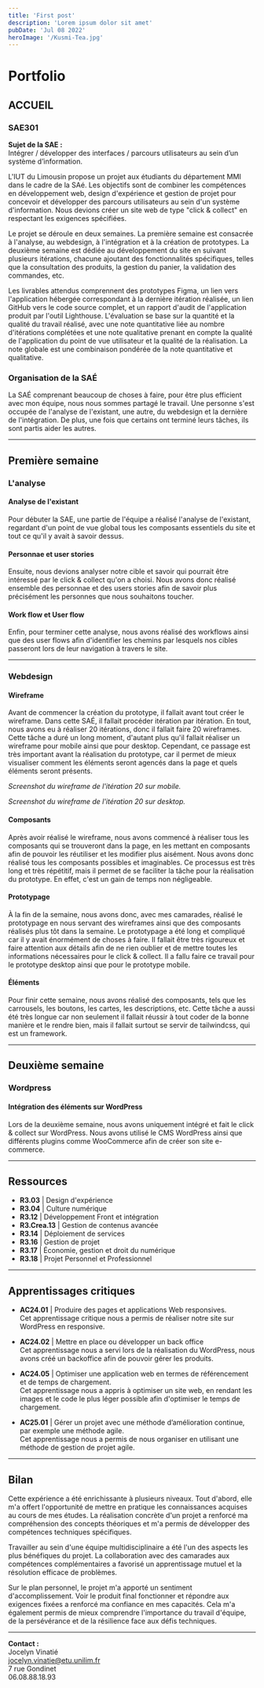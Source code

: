 ```yaml
---
title: 'First post'
description: 'Lorem ipsum dolor sit amet'
pubDate: 'Jul 08 2022'
heroImage: '/Kusmi-Tea.jpg'
---
```

# Portfolio

## ACCUEIL

### SAE301

**Sujet de la SAE :**  
Intégrer / développer des interfaces / parcours utilisateurs au sein d’un système d’information.

L'IUT du Limousin propose un projet aux étudiants du département MMI dans le cadre de la SAé. Les objectifs sont de combiner les compétences en développement web, design d'expérience et gestion de projet pour concevoir et développer des parcours utilisateurs au sein d'un système d'information. Nous devions créer un site web de type "click & collect" en respectant les exigences spécifiées.

Le projet se déroule en deux semaines. La première semaine est consacrée à l'analyse, au webdesign, à l'intégration et à la création de prototypes. La deuxième semaine est dédiée au développement du site en suivant plusieurs itérations, chacune ajoutant des fonctionnalités spécifiques, telles que la consultation des produits, la gestion du panier, la validation des commandes, etc.

Les livrables attendus comprennent des prototypes Figma, un lien vers l'application hébergée correspondant à la dernière itération réalisée, un lien GitHub vers le code source complet, et un rapport d'audit de l'application produit par l'outil Lighthouse. L'évaluation se base sur la quantité et la qualité du travail réalisé, avec une note quantitative liée au nombre d'itérations complétées et une note qualitative prenant en compte la qualité de l'application du point de vue utilisateur et la qualité de la réalisation. La note globale est une combinaison pondérée de la note quantitative et qualitative.

### Organisation de la SAÉ
La SAÉ comprenant beaucoup de choses à faire, pour être plus efficient avec mon équipe, nous nous sommes partagé le travail. Une personne s'est occupée de l'analyse de l'existant, une autre, du webdesign et la dernière de l'intégration. De plus, une fois que certains ont terminé leurs tâches, ils sont partis aider les autres.

---

## Première semaine

### L'analyse

#### Analyse de l'existant
Pour débuter la SAE, une partie de l'équipe a réalisé l'analyse de l'existant, regardant d'un point de vue global tous les composants essentiels du site et tout ce qu'il y avait à savoir dessus.

#### Personnae et user stories
Ensuite, nous devions analyser notre cible et savoir qui pourrait être intéressé par le click & collect qu'on a choisi. Nous avons donc réalisé ensemble des personnae et des users stories afin de savoir plus précisément les personnes que nous souhaitons toucher.

#### Work flow et User flow
Enfin, pour terminer cette analyse, nous avons réalisé des workflows ainsi que des user flows afin d'identifier les chemins par lesquels nos cibles passeront lors de leur navigation à travers le site.

---

### Webdesign

#### Wireframe
Avant de commencer la création du prototype, il fallait avant tout créer le wireframe. Dans cette SAÉ, il fallait procéder itération par itération. En tout, nous avons eu à réaliser 20 itérations, donc il fallait faire 20 wireframes. Cette tâche a duré un long moment, d'autant plus qu'il fallait réaliser un wireframe pour mobile ainsi que pour desktop. Cependant, ce passage est très important avant la réalisation du prototype, car il permet de mieux visualiser comment les éléments seront agencés dans la page et quels éléments seront présents.

*Screenshot du wireframe de l'itération 20 sur mobile.*

*Screenshot du wireframe de l'itération 20 sur desktop.*

#### Composants
Après avoir réalisé le wireframe, nous avons commencé à réaliser tous les composants qui se trouveront dans la page, en les mettant en composants afin de pouvoir les réutiliser et les modifier plus aisément. Nous avons donc réalisé tous les composants possibles et imaginables. Ce processus est très long et très répétitif, mais il permet de se faciliter la tâche pour la réalisation du prototype. En effet, c'est un gain de temps non négligeable.

#### Prototypage
À la fin de la semaine, nous avons donc, avec mes camarades, réalisé le prototypage en nous servant des wireframes ainsi que des composants réalisés plus tôt dans la semaine. Le prototypage a été long et compliqué car il y avait énormément de choses à faire. Il fallait être très rigoureux et faire attention aux détails afin de ne rien oublier et de mettre toutes les informations nécessaires pour le click & collect. Il a fallu faire ce travail pour le prototype desktop ainsi que pour le prototype mobile.

#### Éléments
Pour finir cette semaine, nous avons réalisé des composants, tels que les carrousels, les boutons, les cartes, les descriptions, etc. Cette tâche a aussi été très longue car non seulement il fallait réussir à tout coder de la bonne manière et le rendre bien, mais il fallait surtout se servir de tailwindcss, qui est un framework.

---

## Deuxième semaine

### Wordpress

#### Intégration des éléments sur WordPress
Lors de la deuxième semaine, nous avons uniquement intégré et fait le click & collect sur WordPress. Nous avons utilisé le CMS WordPress ainsi que différents plugins comme WooCommerce afin de créer son site e-commerce.

---

## Ressources

- **R3.03** | Design d'expérience
- **R3.04** | Culture numérique
- **R3.12** | Développement Front et intégration
- **R3.Crea.13** | Gestion de contenus avancée
- **R3.14** | Déploiement de services
- **R3.16** | Gestion de projet
- **R3.17** | Économie, gestion et droit du numérique
- **R3.18** | Projet Personnel et Professionnel

---

## Apprentissages critiques

- **AC24.01** | Produire des pages et applications Web responsives.  
Cet apprentissage critique nous a permis de réaliser notre site sur WordPress en responsive.

- **AC24.02** | Mettre en place ou développer un back office  
Cet apprentissage nous a servi lors de la réalisation du WordPress, nous avons créé un backoffice afin de pouvoir gérer les produits.

- **AC24.05** | Optimiser une application web en termes de référencement et de temps de chargement.  
Cet apprentissage nous a appris à optimiser un site web, en rendant les images et le code le plus léger possible afin d'optimiser le temps de chargement.

- **AC25.01** | Gérer un projet avec une méthode d’amélioration continue, par exemple une méthode agile.  
Cet apprentissage nous a permis de nous organiser en utilisant une méthode de gestion de projet agile.

---

## Bilan

Cette expérience a été enrichissante à plusieurs niveaux. Tout d'abord, elle m'a offert l'opportunité de mettre en pratique les connaissances acquises au cours de mes études. La réalisation concrète d'un projet a renforcé ma compréhension des concepts théoriques et m'a permis de développer des compétences techniques spécifiques.

Travailler au sein d'une équipe multidisciplinaire a été l'un des aspects les plus bénéfiques du projet. La collaboration avec des camarades aux compétences complémentaires a favorisé un apprentissage mutuel et la résolution efficace de problèmes.

Sur le plan personnel, le projet m'a apporté un sentiment d'accomplissement. Voir le produit final fonctionner et répondre aux exigences fixées a renforcé ma confiance en mes capacités. Cela m'a également permis de mieux comprendre l'importance du travail d'équipe, de la persévérance et de la résilience face aux défis techniques.

---

**Contact :**  
Jocelyn Vinatié  
[jocelyn.vinatie@etu.unilim.fr](mailto:jocelyn.vinatie@etu.unilim.fr)  
7 rue Gondinet  
06.08.88.18.93
